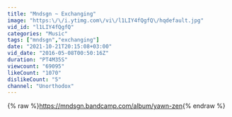 ```yaml
---
title: "Mndsgn ~ Exchanging"
image: "https:\/\/i.ytimg.com\/vi\/l1LIY4fQgfQ\/hqdefault.jpg"
vid_id: "l1LIY4fQgfQ"
categories: "Music"
tags: ["mndsgn","exchanging"]
date: "2021-10-21T20:15:08+03:00"
vid_date: "2016-05-08T00:50:16Z"
duration: "PT4M35S"
viewcount: "69095"
likeCount: "1070"
dislikeCount: "5"
channel: "Unorthodox"
---
```

{% raw %}<a rel="nofollow" target="blank" href="https://mndsgn.bandcamp.com/album/yawn-zen">https://mndsgn.bandcamp.com/album/yawn-zen</a>{% endraw %}

